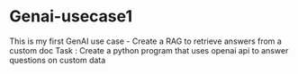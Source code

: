 # Genai-usecase1
This is my first GenAI use case - Create a RAG to retrieve answers from a custom doc
Task : Create a python program that uses openai api to answer questions on custom data
